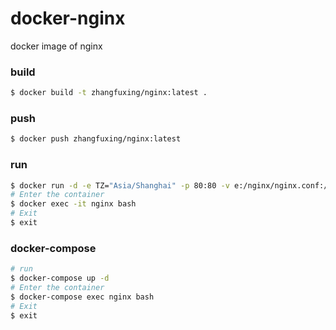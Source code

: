# docker-nginx
docker image of nginx

### build  
```bash
$ docker build -t zhangfuxing/nginx:latest .
```  

### push
```bash
$ docker push zhangfuxing/nginx:latest
```

### run  
```bash
$ docker run -d -e TZ="Asia/Shanghai" -p 80:80 -v e:/nginx/nginx.conf:/etc/nginx/nginx.conf:ro -v e:/nginx/static:/root/static:ro --name nginx zhangfuxing/nginx:latest
# Enter the container
$ docker exec -it nginx bash
# Exit
$ exit
```  

### docker-compose  
``` bash
# run
$ docker-compose up -d
# Enter the container
$ docker-compose exec nginx bash
# Exit
$ exit
```